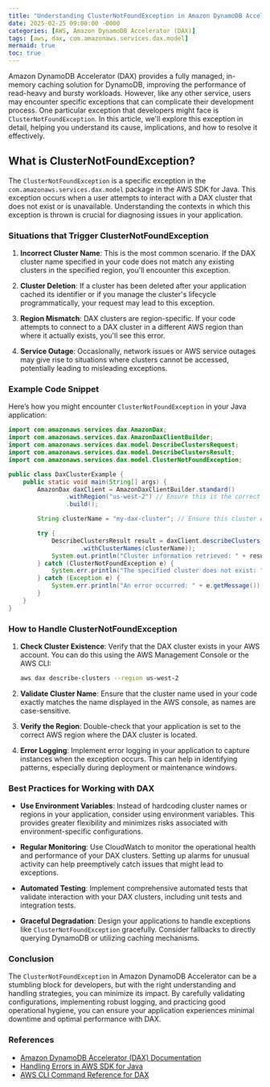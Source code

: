 ```yaml
---
title: "Understanding ClusterNotFoundException in Amazon DynamoDB Accelerator DAX"
date: 2025-02-25 09:00:00 -0000
categories: [AWS, Amazon DynamoDB Accelerator (DAX)]
tags: [aws, dax, com.amazonaws.services.dax.model]
mermaid: true
toc: true
---
```



Amazon DynamoDB Accelerator (DAX) provides a fully managed, in-memory caching solution for DynamoDB, improving the performance of read-heavy and bursty workloads. However, like any other service, users may encounter specific exceptions that can complicate their development process. One particular exception that developers might face is `ClusterNotFoundException`. In this article, we'll explore this exception in detail, helping you understand its cause, implications, and how to resolve it effectively.

## What is ClusterNotFoundException?

The `ClusterNotFoundException` is a specific exception in the `com.amazonaws.services.dax.model` package in the AWS SDK for Java. This exception occurs when a user attempts to interact with a DAX cluster that does not exist or is unavailable. Understanding the contexts in which this exception is thrown is crucial for diagnosing issues in your application.

### Situations that Trigger ClusterNotFoundException

1. **Incorrect Cluster Name**: This is the most common scenario. If the DAX cluster name specified in your code does not match any existing clusters in the specified region, you'll encounter this exception.

2. **Cluster Deletion**: If a cluster has been deleted after your application cached its identifier or if you manage the cluster's lifecycle programmatically, your request may lead to this exception.

3. **Region Mismatch**: DAX clusters are region-specific. If your code attempts to connect to a DAX cluster in a different AWS region than where it actually exists, you'll see this error.

4. **Service Outage**: Occasionally, network issues or AWS service outages may give rise to situations where clusters cannot be accessed, potentially leading to misleading exceptions.

### Example Code Snippet

Here’s how you might encounter `ClusterNotFoundException` in your Java application:

```java
import com.amazonaws.services.dax.AmazonDax;
import com.amazonaws.services.dax.AmazonDaxClientBuilder;
import com.amazonaws.services.dax.model.DescribeClustersRequest;
import com.amazonaws.services.dax.model.DescribeClustersResult;
import com.amazonaws.services.dax.model.ClusterNotFoundException;

public class DaxClusterExample {
    public static void main(String[] args) {
        AmazonDax daxClient = AmazonDaxClientBuilder.standard()
                .withRegion("us-west-2") // Ensure this is the correct region
                .build();

        String clusterName = "my-dax-cluster"; // Ensure this cluster exists

        try {
            DescribeClustersResult result = daxClient.describeClusters(new DescribeClustersRequest()
                    .withClusterNames(clusterName));
            System.out.println("Cluster information retrieved: " + result);
        } catch (ClusterNotFoundException e) {
            System.err.println("The specified cluster does not exist: " + e.getMessage());
        } catch (Exception e) {
            System.err.println("An error occurred: " + e.getMessage());
        }
    }
}
```

### How to Handle ClusterNotFoundException

1. **Check Cluster Existence**: Verify that the DAX cluster exists in your AWS account. You can do this using the AWS Management Console or the AWS CLI:

   ```bash
   aws dax describe-clusters --region us-west-2
   ```

2. **Validate Cluster Name**: Ensure that the cluster name used in your code exactly matches the name displayed in the AWS console, as names are case-sensitive.

3. **Verify the Region**: Double-check that your application is set to the correct AWS region where the DAX cluster is located.

4. **Error Logging**: Implement error logging in your application to capture instances when the exception occurs. This can help in identifying patterns, especially during deployment or maintenance windows.

### Best Practices for Working with DAX

- **Use Environment Variables**: Instead of hardcoding cluster names or regions in your application, consider using environment variables. This provides greater flexibility and minimizes risks associated with environment-specific configurations.

- **Regular Monitoring**: Use CloudWatch to monitor the operational health and performance of your DAX clusters. Setting up alarms for unusual activity can help preemptively catch issues that might lead to exceptions.

- **Automated Testing**: Implement comprehensive automated tests that validate interaction with your DAX clusters, including unit tests and integration tests.

- **Graceful Degradation**: Design your applications to handle exceptions like `ClusterNotFoundException` gracefully. Consider fallbacks to directly querying DynamoDB or utilizing caching mechanisms.

### Conclusion

The `ClusterNotFoundException` in Amazon DynamoDB Accelerator can be a stumbling block for developers, but with the right understanding and handling strategies, you can minimize its impact. By carefully validating configurations, implementing robust logging, and practicing good operational hygiene, you can ensure your application experiences minimal downtime and optimal performance with DAX.

### References

- [Amazon DynamoDB Accelerator (DAX) Documentation](https://docs.aws.amazon.com/amazondynamodb/latest/developerguide/DAX.html)
- [Handling Errors in AWS SDK for Java](https://docs.aws.amazon.com/sdk-for-java/latest/developer-guide/error-handling.html)
- [AWS CLI Command Reference for DAX](https://docs.aws.amazon.com/cli/latest/reference/dax/index.html)